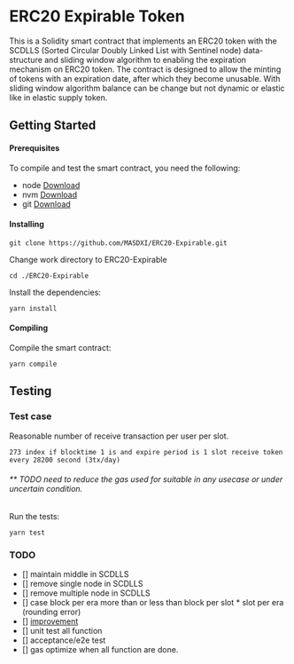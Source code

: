 # ERC20 Expirable Token
This is a Solidity smart contract that implements an ERC20 token with the SCDLLS (Sorted Circular Doubly Linked List with Sentinel node) data-structure and sliding window algorithm to enabling the expiration mechanism on ERC20 token. The contract is designed to allow the minting of tokens with an expiration date, after which they become unusable. With sliding window algorithm balance can be change but not dynamic or elastic like in elastic supply token.

## Getting Started
#### Prerequisites
To compile and test the smart contract, you need the following:

- node [Download](https://nodejs.org/en/)
- nvm [Download](https://github.com/nvm-sh/nvm#installing-and-updating)
- git [Download](https://git-scm.com/)


#### Installing
```
git clone https://github.com/MASDXI/ERC20-Expirable.git
```
Change work directory to ERC20-Expirable
```
cd ./ERC20-Expirable
```
Install the dependencies:
```
yarn install
```
#### Compiling
Compile the smart contract:
```
yarn compile
```

## Testing
### Test case
Reasonable number of receive transaction per user per slot.
``` 
273 index if blocktime 1 is and expire period is 1 slot receive token every 28200 second (3tx/day)
``` 
###### ** TODO need to reduce the gas used for suitable in any usecase or under uncertain condition.
Run the tests:
```
yarn test
```

### TODO

- [] maintain middle in SCDLLS
- [] remove single node in SCDLLS
- [] remove multiple node in SCDLLS
- [] case block per era more than or less than block per slot * slot per era (rounding error)
- [] [improvement](https://github.com/MASDXI/ERC20EXP/issues/4#issue-2234558942)
- [] unit test all function
- [] acceptance/e2e test
- [] gas optimize when all function are done.
